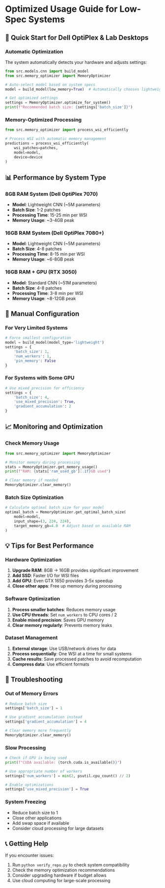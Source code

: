 # Optimized Usage Guide for Low-Spec Systems

## 🚀 Quick Start for Dell OptiPlex & Lab Desktops

### **Automatic Optimization**
The system automatically detects your hardware and adjusts settings:

```python
from src.models.cnn import build_model
from src.memory_optimizer import MemoryOptimizer

# Auto-select model based on system specs
model = build_model(low_memory=True)  # Automatically chooses lightweight for <16GB systems

# Get optimized settings
settings = MemoryOptimizer.optimize_for_system()
print(f"Recommended batch size: {settings['batch_size']}")
```

### **Memory-Optimized Processing**
```python
from src.memory_optimizer import process_wsi_efficiently

# Process WSI with automatic memory management
predictions = process_wsi_efficiently(
    wsi_patches=patches,
    model=model,
    device=device
)
```

## 📊 Performance by System Type

### **8GB RAM System (Dell OptiPlex 7070)**
- **Model**: Lightweight CNN (~5M parameters)
- **Batch Size**: 1-2 patches
- **Processing Time**: 15-25 min per WSI
- **Memory Usage**: ~3-4GB peak

### **16GB RAM System (Dell OptiPlex 7080+)**
- **Model**: Lightweight CNN (~5M parameters)  
- **Batch Size**: 4-8 patches
- **Processing Time**: 8-15 min per WSI
- **Memory Usage**: ~6-8GB peak

### **16GB RAM + GPU (RTX 3050)**
- **Model**: Standard CNN (~51M parameters)
- **Batch Size**: 4-8 patches
- **Processing Time**: 3-8 min per WSI
- **Memory Usage**: ~8-12GB peak

## 🔧 Manual Configuration

### **For Very Limited Systems**
```python
# Force smallest configuration
model = build_model(model_type='lightweight')
settings = {
    'batch_size': 1,
    'num_workers': 1,
    'pin_memory': False
}
```

### **For Systems with Some GPU**
```python
# Use mixed precision for efficiency
settings = {
    'batch_size': 4,
    'use_mixed_precision': True,
    'gradient_accumulation': 2
}
```

## 📈 Monitoring and Optimization

### **Check Memory Usage**
```python
from src.memory_optimizer import MemoryOptimizer

# Monitor memory during processing
stats = MemoryOptimizer.get_memory_usage()
print(f"RAM: {stats['ram_used_gb']:.1f}GB used")

# Clear memory if needed
MemoryOptimizer.clear_memory()
```

### **Batch Size Optimization**
```python
# Calculate optimal batch size for your model
optimal_batch = MemoryOptimizer.get_optimal_batch_size(
    model=model,
    input_shape=(3, 224, 224),
    target_memory_gb=4.0  # Adjust based on available RAM
)
```

## 💡 Tips for Best Performance

### **Hardware Optimization**
1. **Upgrade RAM**: 8GB → 16GB provides significant improvement
2. **Add SSD**: Faster I/O for WSI files
3. **Add GPU**: Even GTX 1650 provides 3-5x speedup
4. **Close other apps**: Free up memory during processing

### **Software Optimization**
1. **Process smaller batches**: Reduces memory usage
2. **Use CPU threads**: Set `num_workers` to CPU cores / 2
3. **Enable mixed precision**: Saves GPU memory
4. **Clear memory regularly**: Prevents memory leaks

### **Dataset Management**
1. **External storage**: Use USB/network drives for data
2. **Process sequentially**: One WSI at a time for small systems
3. **Cache results**: Save processed patches to avoid recomputation
4. **Compress data**: Use efficient formats

## 🔄 Troubleshooting

### **Out of Memory Errors**
```python
# Reduce batch size
settings['batch_size'] = 1

# Use gradient accumulation instead
settings['gradient_accumulation'] = 4

# Clear memory more frequently
MemoryOptimizer.clear_memory()
```

### **Slow Processing**
```python
# Check if GPU is being used
print(f"CUDA available: {torch.cuda.is_available()}")

# Use appropriate number of workers
settings['num_workers'] = min(2, psutil.cpu_count() // 2)

# Enable optimizations
settings['use_mixed_precision'] = True
```

### **System Freezing**
- Reduce batch size to 1
- Close other applications
- Add swap space if available
- Consider cloud processing for large datasets

## 📞 Getting Help

If you encounter issues:
1. Run `python verify_repo.py` to check system compatibility
2. Check the memory optimization recommendations
3. Consider upgrading hardware if budget allows
4. Use cloud computing for large-scale processing
